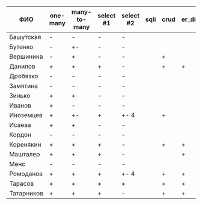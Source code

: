 | **ФИО**    | one-many | many-to-many | select #1 | select #2 | sqli | crud | er_diagram | deploy |
|------------|----------|--------------|-----------|-----------|------|------|------------|--------|
| Башутская  | -        | -            | -         | -         |      |      |            |        |
| Бутенко    | -        | +-           | -         | -         |      |      |            |        |
| Вершинина  | -        | +            | -         | -         |      | +    |            |        |
| Данилов    | +        | +            | +         | -         |      | +    | +          |        |
| Дробязко   | -        | -            | -         | -         |      |      |            |        |
| Замятина   | -        | -            | -         | -         |      |      |            |        |
| Зинько     | +        | +            | -         | -         |      |      |            |        |
| Иванов     | +        | -            | -         | -         |      |      |            |        |
| Иноземцев  | +        | +-           | +         | +- 4      |      | +    |            |        |
| Исаева     | +        | +            | -         | -         |      |      |            |        |
| Кордон     | -        | -            | -         | -         |      |      |            |        |
| Коренякин  | +        | +            | +         | -         |      | +    | +          |        |
| Машталер   | +        | +            | +         | -         |      |      | +          |        |
| Менс       | -        | -            | -         | -         |      |      |            |        |
| Ромоданов  | +        | +            | +         | +- 4      |      | +    | +          |        |
| Тарасов    | +        | +            | +         | +         |      | +    | +          |        |
| Татарников | +        | +            | +         | -         |      | +    | +          |        |
